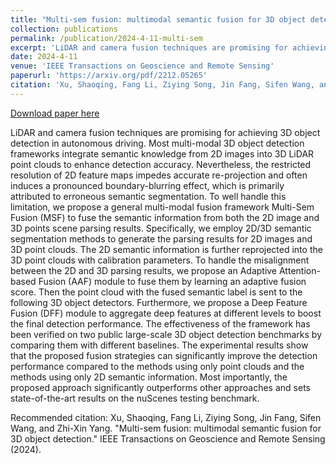 ```yaml
---
title: "Multi-sem fusion: multimodal semantic fusion for 3D object detection"
collection: publications
permalink: /publication/2024-4-11-multi-sem
excerpt: 'LiDAR and camera fusion techniques are promising for achieving 3D object detection in autonomous driving. Most multi-modal 3D object detection frameworks integrate semantic knowledge from 2D images into 3D LiDAR point clouds to enhance detection accuracy. Nevertheless, the restricted resolution of 2D feature maps impedes accurate re-projection and often induces a pronounced boundary-blurring effect, which is primarily attributed to erroneous semantic segmentation. To well handle this limitation, we propose a general multi-modal fusion framework Multi-Sem Fusion (MSF) to fuse the semantic information from both the 2D image and 3D points scene parsing results. Specifically, we employ 2D/3D semantic segmentation methods to generate the parsing results for 2D images and 3D point clouds. The 2D semantic information is further reprojected into the 3D point clouds with calibration parameters. To handle the misalignment between the 2D and 3D parsing results, we propose an Adaptive Attention-based Fusion (AAF) module to fuse them by learning an adaptive fusion score. Then the point cloud with the fused semantic label is sent to the following 3D object detectors. Furthermore, we propose a Deep Feature Fusion (DFF) module to aggregate deep features at different levels to boost the final detection performance. The effectiveness of the framework has been verified on two public large-scale 3D object detection benchmarks by comparing them with different baselines. The experimental results show that the proposed fusion strategies can significantly improve the detection performance compared to the methods using only point clouds and the methods using only 2D semantic information. Most importantly, the proposed approach significantly outperforms other approaches and sets state-of-the-art results on the nuScenes testing benchmark.'
date: 2024-4-11
venue: 'IEEE Transactions on Geoscience and Remote Sensing'
paperurl: 'https://arxiv.org/pdf/2212.05265'
citation: 'Xu, Shaoqing, Fang Li, Ziying Song, Jin Fang, Sifen Wang, and Zhi-Xin Yang. &quot;Multi-sem fusion: multimodal semantic fusion for 3D object detection.&quot; IEEE Transactions on Geoscience and Remote Sensing (2024).'
---
```


<a href='https://arxiv.org/pdf/2212.05265'>Download paper here</a>

LiDAR and camera fusion techniques are promising for achieving 3D object detection in autonomous driving. Most multi-modal 3D object detection frameworks integrate semantic knowledge from 2D images into 3D LiDAR point clouds to enhance detection accuracy. Nevertheless, the restricted resolution of 2D feature maps impedes accurate re-projection and often induces a pronounced boundary-blurring effect, which is primarily attributed to erroneous semantic segmentation. To well handle this limitation, we propose a general multi-modal fusion framework Multi-Sem Fusion (MSF) to fuse the semantic information from both the 2D image and 3D points scene parsing results. Specifically, we employ 2D/3D semantic segmentation methods to generate the parsing results for 2D images and 3D point clouds. The 2D semantic information is further reprojected into the 3D point clouds with calibration parameters. To handle the misalignment between the 2D and 3D parsing results, we propose an Adaptive Attention-based Fusion (AAF) module to fuse them by learning an adaptive fusion score. Then the point cloud with the fused semantic label is sent to the following 3D object detectors. Furthermore, we propose a Deep Feature Fusion (DFF) module to aggregate deep features at different levels to boost the final detection performance. The effectiveness of the framework has been verified on two public large-scale 3D object detection benchmarks by comparing them with different baselines. The experimental results show that the proposed fusion strategies can significantly improve the detection performance compared to the methods using only point clouds and the methods using only 2D semantic information. Most importantly, the proposed approach significantly outperforms other approaches and sets state-of-the-art results on the nuScenes testing benchmark.

Recommended citation: 
Xu, Shaoqing, Fang Li, Ziying Song, Jin Fang, Sifen Wang, and Zhi-Xin Yang. "Multi-sem fusion: multimodal semantic fusion for 3D object detection." IEEE Transactions on Geoscience and Remote Sensing (2024).